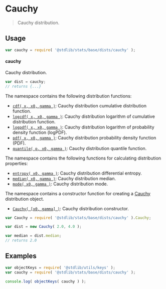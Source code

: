<!--

@license Apache-2.0

Copyright (c) 2018 The Stdlib Authors.

Licensed under the Apache License, Version 2.0 (the "License");
you may not use this file except in compliance with the License.
You may obtain a copy of the License at

   http://www.apache.org/licenses/LICENSE-2.0

Unless required by applicable law or agreed to in writing, software
distributed under the License is distributed on an "AS IS" BASIS,
WITHOUT WARRANTIES OR CONDITIONS OF ANY KIND, either express or implied.
See the License for the specific language governing permissions and
limitations under the License.

-->

# Cauchy

> Cauchy distribution.

<section class="usage">

## Usage

```javascript
var cauchy = require( '@stdlib/stats/base/dists/cauchy' );
```

#### cauchy

Cauchy distribution.

```javascript
var dist = cauchy;
// returns {...}
```

The namespace contains the following distribution functions:

<!-- <toc pattern="*+(cdf|pdf|mgf|quantile)*"> -->

<div class="namespace-toc">

-   <span class="signature">[`cdf( x, x0, gamma )`][@stdlib/stats/base/dists/cauchy/cdf]</span><span class="delimiter">: </span><span class="description">Cauchy distribution cumulative distribution function.</span>
-   <span class="signature">[`logcdf( x, x0, gamma )`][@stdlib/stats/base/dists/cauchy/logcdf]</span><span class="delimiter">: </span><span class="description">Cauchy distribution logarithm of cumulative distribution function.</span>
-   <span class="signature">[`logpdf( x, x0, gamma )`][@stdlib/stats/base/dists/cauchy/logpdf]</span><span class="delimiter">: </span><span class="description">Cauchy distribution logarithm of probability density function (logPDF).</span>
-   <span class="signature">[`pdf( x, x0, gamma )`][@stdlib/stats/base/dists/cauchy/pdf]</span><span class="delimiter">: </span><span class="description">Cauchy distribution probability density function (PDF).</span>
-   <span class="signature">[`quantile( p, x0, gamma )`][@stdlib/stats/base/dists/cauchy/quantile]</span><span class="delimiter">: </span><span class="description">Cauchy distribution quantile function.</span>

</div>

<!-- </toc> -->

The namespace contains the following functions for calculating distribution properties:

<!-- <toc pattern="*+(entropy|kurtosis|mean|median|mode|skewness|stdev|variance)*"> -->

<div class="namespace-toc">

-   <span class="signature">[`entropy( x0, gamma )`][@stdlib/stats/base/dists/cauchy/entropy]</span><span class="delimiter">: </span><span class="description">Cauchy distribution differential entropy.</span>
-   <span class="signature">[`median( x0, gamma )`][@stdlib/stats/base/dists/cauchy/median]</span><span class="delimiter">: </span><span class="description">Cauchy distribution median.</span>
-   <span class="signature">[`mode( x0, gamma )`][@stdlib/stats/base/dists/cauchy/mode]</span><span class="delimiter">: </span><span class="description">Cauchy distribution mode.</span>

</div>

<!-- </toc> -->

The namespace contains a constructor function for creating a [Cauchy][cauchy-distribution] distribution object.

<!-- <toc pattern="*ctor*"> -->

<div class="namespace-toc">

-   <span class="signature">[`Cauchy( [x0, gamma] )`][@stdlib/stats/base/dists/cauchy/ctor]</span><span class="delimiter">: </span><span class="description">Cauchy distribution constructor.</span>

</div>

<!-- </toc> -->

```javascript
var Cauchy = require( '@stdlib/stats/base/dists/cauchy' ).Cauchy;

var dist = new Cauchy( 2.0, 4.0 );

var median = dist.median;
// returns 2.0
```

</section>

<!-- /.usage -->

<section class="examples">

## Examples

<!-- TODO: better examples -->

<!-- eslint no-undef: "error" -->

```javascript
var objectKeys = require( '@stdlib/utils/keys' );
var cauchy = require( '@stdlib/stats/base/dists/cauchy' );

console.log( objectKeys( cauchy ) );
```

</section>

<!-- /.examples -->

<section class="links">

[cauchy-distribution]: https://en.wikipedia.org/wiki/Cauchy_distribution

<!-- <toc-links> -->

[@stdlib/stats/base/dists/cauchy/ctor]: https://www.npmjs.com/package/@stdlib/stats/tree/main/base/dists/cauchy/ctor

[@stdlib/stats/base/dists/cauchy/entropy]: https://www.npmjs.com/package/@stdlib/stats/tree/main/base/dists/cauchy/entropy

[@stdlib/stats/base/dists/cauchy/median]: https://www.npmjs.com/package/@stdlib/stats/tree/main/base/dists/cauchy/median

[@stdlib/stats/base/dists/cauchy/mode]: https://www.npmjs.com/package/@stdlib/stats/tree/main/base/dists/cauchy/mode

[@stdlib/stats/base/dists/cauchy/cdf]: https://www.npmjs.com/package/@stdlib/stats/tree/main/base/dists/cauchy/cdf

[@stdlib/stats/base/dists/cauchy/logcdf]: https://www.npmjs.com/package/@stdlib/stats/tree/main/base/dists/cauchy/logcdf

[@stdlib/stats/base/dists/cauchy/logpdf]: https://www.npmjs.com/package/@stdlib/stats/tree/main/base/dists/cauchy/logpdf

[@stdlib/stats/base/dists/cauchy/pdf]: https://www.npmjs.com/package/@stdlib/stats/tree/main/base/dists/cauchy/pdf

[@stdlib/stats/base/dists/cauchy/quantile]: https://www.npmjs.com/package/@stdlib/stats/tree/main/base/dists/cauchy/quantile

<!-- </toc-links> -->

</section>

<!-- /.links -->

